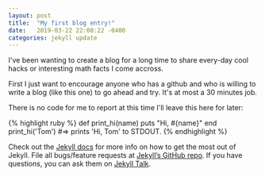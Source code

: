 ```yaml
---
layout: post
title:  "My first blog entry!"
date:   2019-03-22 22:08:22 -0400
categories: jekyll update
---
```

I've been wanting to create a blog for a long time to share every-day cool hacks or interesting math facts I come accross.

First I just want to encourage anyone who has a github and who is willing to write a blog (like this one) to go ahead and try. It's at most a 30 minutes job. 

There is no code for me to report at this time I'll leave this here for later:

{% highlight ruby %}
def print_hi(name)
  puts "Hi, #{name}"
end
print_hi('Tom')
#=> prints 'Hi, Tom' to STDOUT.
{% endhighlight %}

Check out the [Jekyll docs][jekyll-docs] for more info on how to get the most out of Jekyll. File all bugs/feature requests at [Jekyll’s GitHub repo][jekyll-gh]. If you have questions, you can ask them on [Jekyll Talk][jekyll-talk].

[jekyll-docs]: https://jekyllrb.com/docs/home
[jekyll-gh]:   https://github.com/jekyll/jekyll
[jekyll-talk]: https://talk.jekyllrb.com/
